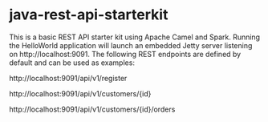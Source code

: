 # java-rest-api-starterkit

This is a basic REST API starter kit using Apache Camel and Spark. Running the HelloWorld application will launch an embedded Jetty server listening on http://localhost:9091. The following REST endpoints are defined by default and can be used as examples:

http://localhost:9091/api/v1/register

http://localhost:9091/api/v1/customers/{id}

http://localhost:9091/api/v1/customers/{id}/orders


